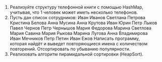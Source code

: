 1. Реализуйте структуру телефонной книги с помощью HashMap, учитывая, что 1 человек может иметь несколько телефонов.
2. Пусть дан список сотрудников:
Иван Иванов
Светлана Петрова
Кристина Белова
Анна Мусина
Анна Крутова
Иван Юрин
Петр Лыков
Павел Чернов
Петр Чернышов
Мария Федорова
Марина Светлова
Мария Савина
Мария Рыкова
Марина Лугова
Анна Владимирова
Иван Мечников
Петр Петин
Иван Ежов
Написать программу, которая найдёт и выведет повторяющиеся имена с количеством повторений. Отсортировать по убыванию популярности.
3. Реализовать алгоритм пирамидальной сортировки (HeapSort).